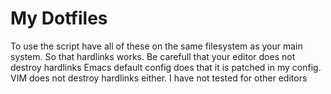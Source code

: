 # My Dotfiles

To use the script have all of these on the same filesystem as your main system. So that hardlinks works. Be carefull that your editor does not destroy hardlinks
Emacs default config does that it is patched in my config. VIM does not destroy hardlinks either. I have not tested for other editors 
